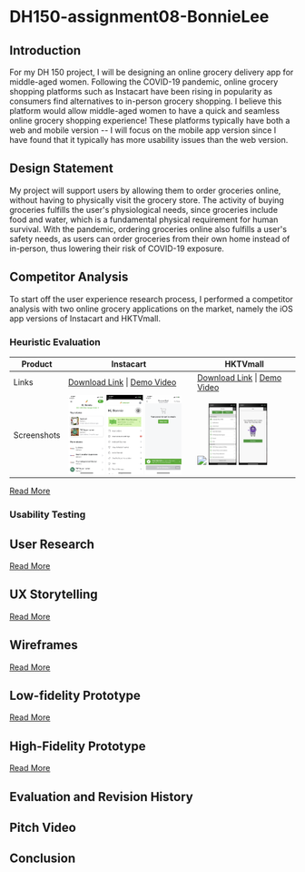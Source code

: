 # DH150-assignment08-BonnieLee

## Introduction
For my DH 150 project, I will be designing an online grocery delivery app for middle-aged women. Following the COVID-19 pandemic, online grocery shopping platforms such as Instacart have been rising in popularity as consumers find alternatives to in-person grocery shopping. I believe this platform would allow middle-aged women to have a quick and seamless online grocery shopping experience! These platforms typically have both a web and mobile version -- I will focus on the mobile app version since I have found that it typically has more usability issues than the web version. 

## Design Statement
My project will support users by allowing them to order groceries online, without having to physically visit the grocery store. The activity of buying groceries fulfills the user's physiological needs, since groceries include food and water, which is a fundamental physical requirement for human survival. With the pandemic, ordering groceries online also fulfills a user's safety needs, as users can order groceries from their own home instead of in-person, thus lowering their risk of COVID-19 exposure.

## Competitor Analysis
To start off the user experience research process, I performed a competitor analysis with two online grocery applications on the market, namely the iOS app versions of Instacart and HKTVmall.

### Heuristic Evaluation
Product |Instacart | HKTVmall
-------- | --------- | ---------
Links | [Download Link](https://apps.apple.com/hk/app/hktvmall-online-shopping/id910398738?l=en) \| [Demo Video](https://www.youtube.com/watch?v=PksAfCz6akw&ab_channel=Instacart) | [Download Link](https://apps.apple.com/hk/app/hktvmall-online-shopping/id910398738?l=en) \| [Demo Video](https://www.youtube.com/watch?v=PksAfCz6akw&ab_channel=Instacart)
Screenshots | <img src="https://github.com/bonniebonnielee/DH150-BonnieLee/blob/main/instacart-homescreen.PNG" width="30%"> <img src="https://github.com/bonniebonnielee/DH150-BonnieLee/blob/main/instacart-menu.PNG" width="30%"> <img src="https://github.com/bonniebonnielee/DH150-BonnieLee/blob/main/instacart-cart.PNG" width="30%">| <img src="https://github.com/bonniebonnielee/DH150-BonnieLee/blob/main/hktvmall-homescreen.PNG" width="30%"> <img src="https://github.com/bonniebonnielee/DH150-BonnieLee/blob/main/hktvmall-menu.PNG" width="30%"> <img src="https://github.com/bonniebonnielee/DH150-BonnieLee/blob/main/hktvmall-cart.PNG" width="30%">


[Read More](https://github.com/bonniebonnielee/DH150-BonnieLee/blob/main/README.md)


### Usability Testing

## User Research
[Read More](https://github.com/bonniebonnielee/DH150-BonnieLee/blob/main/assignment04/README.md)

## UX Storytelling
[Read More](https://github.com/bonniebonnielee/DH150-BonnieLee/blob/main/assignment05/README.md)

## Wireframes
[Read More](https://github.com/bonniebonnielee/DH150-BonnieLee/blob/main/assignment06/README.md)

## Low-fidelity Prototype
[Read More](https://github.com/bonniebonnielee/DH150-BonnieLee/blob/main/assignment06/README.md)

## High-Fidelity Prototype
[Read More](https://github.com/bonniebonnielee/DH150-BonnieLee/tree/main/assignment07)

## Evaluation and Revision History

## Pitch Video

## Conclusion
